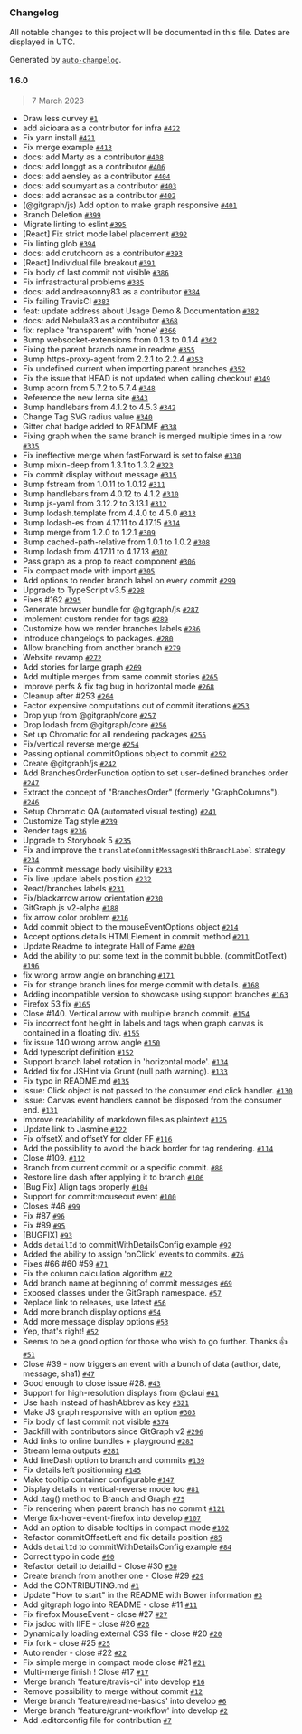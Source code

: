 ### Changelog

All notable changes to this project will be documented in this file. Dates are displayed in UTC.

Generated by [`auto-changelog`](https://github.com/CookPete/auto-changelog).

#### 1.6.0

> 7 March 2023

- Draw less curvey [`#1`](https://github.com/dolthub/gitgraph.js/pull/1)
- add aicioara as a contributor for infra [`#422`](https://github.com/dolthub/gitgraph.js/pull/422)
- Fix yarn install [`#421`](https://github.com/dolthub/gitgraph.js/pull/421)
- Fix merge example [`#413`](https://github.com/dolthub/gitgraph.js/pull/413)
- docs: add Marty as a contributor [`#408`](https://github.com/dolthub/gitgraph.js/pull/408)
- docs: add longgt as a contributor [`#406`](https://github.com/dolthub/gitgraph.js/pull/406)
- docs: add aensley as a contributor [`#404`](https://github.com/dolthub/gitgraph.js/pull/404)
- docs: add soumyart as a contributor [`#403`](https://github.com/dolthub/gitgraph.js/pull/403)
- docs: add acransac as a contributor [`#402`](https://github.com/dolthub/gitgraph.js/pull/402)
- (@gitgraph/js) Add option to make graph responsive [`#401`](https://github.com/dolthub/gitgraph.js/pull/401)
- Branch Deletion [`#399`](https://github.com/dolthub/gitgraph.js/pull/399)
- Migrate linting to eslint [`#395`](https://github.com/dolthub/gitgraph.js/pull/395)
- [React] Fix strict mode label placement [`#392`](https://github.com/dolthub/gitgraph.js/pull/392)
- Fix linting glob [`#394`](https://github.com/dolthub/gitgraph.js/pull/394)
- docs: add crutchcorn as a contributor [`#393`](https://github.com/dolthub/gitgraph.js/pull/393)
- [React] Individual file breakout [`#391`](https://github.com/dolthub/gitgraph.js/pull/391)
- Fix body of last commit not visible [`#386`](https://github.com/dolthub/gitgraph.js/pull/386)
- Fix infrastractural problems [`#385`](https://github.com/dolthub/gitgraph.js/pull/385)
- docs: add andreasonny83 as a contributor [`#384`](https://github.com/dolthub/gitgraph.js/pull/384)
- Fix failing TravisCI [`#383`](https://github.com/dolthub/gitgraph.js/pull/383)
- feat: update address about Usage Demo & Documentation [`#382`](https://github.com/dolthub/gitgraph.js/pull/382)
- docs: add Nebula83 as a contributor [`#368`](https://github.com/dolthub/gitgraph.js/pull/368)
- fix: replace 'transparent' with 'none' [`#366`](https://github.com/dolthub/gitgraph.js/pull/366)
- Bump websocket-extensions from 0.1.3 to 0.1.4 [`#362`](https://github.com/dolthub/gitgraph.js/pull/362)
- Fixing the parent branch name in readme [`#355`](https://github.com/dolthub/gitgraph.js/pull/355)
- Bump https-proxy-agent from 2.2.1 to 2.2.4 [`#353`](https://github.com/dolthub/gitgraph.js/pull/353)
- Fix undefined current when importing parent branches [`#352`](https://github.com/dolthub/gitgraph.js/pull/352)
- Fix the issue that HEAD is not updated when calling checkout [`#349`](https://github.com/dolthub/gitgraph.js/pull/349)
- Bump acorn from 5.7.2 to 5.7.4 [`#348`](https://github.com/dolthub/gitgraph.js/pull/348)
- Reference the new lerna site [`#343`](https://github.com/dolthub/gitgraph.js/pull/343)
- Bump handlebars from 4.1.2 to 4.5.3 [`#342`](https://github.com/dolthub/gitgraph.js/pull/342)
- Change Tag SVG radius value [`#340`](https://github.com/dolthub/gitgraph.js/pull/340)
- Gitter chat badge added to README [`#338`](https://github.com/dolthub/gitgraph.js/pull/338)
- Fixing graph when the same branch is merged multiple times in a row [`#335`](https://github.com/dolthub/gitgraph.js/pull/335)
- Fix ineffective merge when fastForward is set to false [`#330`](https://github.com/dolthub/gitgraph.js/pull/330)
- Bump mixin-deep from 1.3.1 to 1.3.2 [`#323`](https://github.com/dolthub/gitgraph.js/pull/323)
- Fix commit display without message [`#315`](https://github.com/dolthub/gitgraph.js/pull/315)
- Bump fstream from 1.0.11 to 1.0.12 [`#311`](https://github.com/dolthub/gitgraph.js/pull/311)
- Bump handlebars from 4.0.12 to 4.1.2 [`#310`](https://github.com/dolthub/gitgraph.js/pull/310)
- Bump js-yaml from 3.12.2 to 3.13.1 [`#312`](https://github.com/dolthub/gitgraph.js/pull/312)
- Bump lodash.template from 4.4.0 to 4.5.0 [`#313`](https://github.com/dolthub/gitgraph.js/pull/313)
- Bump lodash-es from 4.17.11 to 4.17.15 [`#314`](https://github.com/dolthub/gitgraph.js/pull/314)
- Bump merge from 1.2.0 to 1.2.1 [`#309`](https://github.com/dolthub/gitgraph.js/pull/309)
- Bump cached-path-relative from 1.0.1 to 1.0.2 [`#308`](https://github.com/dolthub/gitgraph.js/pull/308)
- Bump lodash from 4.17.11 to 4.17.13 [`#307`](https://github.com/dolthub/gitgraph.js/pull/307)
- Pass graph as a prop to react component [`#306`](https://github.com/dolthub/gitgraph.js/pull/306)
- Fix compact mode with import [`#305`](https://github.com/dolthub/gitgraph.js/pull/305)
- Add options to render branch label on every commit [`#299`](https://github.com/dolthub/gitgraph.js/pull/299)
- Upgrade to TypeScript v3.5 [`#298`](https://github.com/dolthub/gitgraph.js/pull/298)
- Fixes #162 [`#295`](https://github.com/dolthub/gitgraph.js/pull/295)
- Generate browser bundle for @gitgraph/js [`#287`](https://github.com/dolthub/gitgraph.js/pull/287)
- Implement custom render for tags [`#289`](https://github.com/dolthub/gitgraph.js/pull/289)
- Customize how we render branches labels [`#286`](https://github.com/dolthub/gitgraph.js/pull/286)
- Introduce changelogs to packages. [`#280`](https://github.com/dolthub/gitgraph.js/pull/280)
- Allow branching from another branch [`#279`](https://github.com/dolthub/gitgraph.js/pull/279)
- Website revamp [`#272`](https://github.com/dolthub/gitgraph.js/pull/272)
- Add stories for large graph [`#269`](https://github.com/dolthub/gitgraph.js/pull/269)
- Add multiple merges from same commit stories [`#265`](https://github.com/dolthub/gitgraph.js/pull/265)
- Improve perfs & fix tag bug in horizontal mode [`#268`](https://github.com/dolthub/gitgraph.js/pull/268)
- Cleanup after #253 [`#264`](https://github.com/dolthub/gitgraph.js/pull/264)
- Factor expensive computations out of commit iterations [`#253`](https://github.com/dolthub/gitgraph.js/pull/253)
- Drop yup from @gitgraph/core [`#257`](https://github.com/dolthub/gitgraph.js/pull/257)
- Drop lodash from @gitgraph/core [`#256`](https://github.com/dolthub/gitgraph.js/pull/256)
- Set up Chromatic for all rendering packages [`#255`](https://github.com/dolthub/gitgraph.js/pull/255)
- Fix/vertical reverse merge [`#254`](https://github.com/dolthub/gitgraph.js/pull/254)
- Passing optional commitOptions object to commit [`#252`](https://github.com/dolthub/gitgraph.js/pull/252)
- Create @gitgraph/js [`#242`](https://github.com/dolthub/gitgraph.js/pull/242)
- Add BranchesOrderFunction option to set user-defined branches order [`#247`](https://github.com/dolthub/gitgraph.js/pull/247)
- Extract the concept of "BranchesOrder" (formerly "GraphColumns"). [`#246`](https://github.com/dolthub/gitgraph.js/pull/246)
- Setup Chromatic QA (automated visual testing) [`#241`](https://github.com/dolthub/gitgraph.js/pull/241)
- Customize Tag style [`#239`](https://github.com/dolthub/gitgraph.js/pull/239)
- Render tags [`#236`](https://github.com/dolthub/gitgraph.js/pull/236)
- Upgrade to Storybook 5 [`#235`](https://github.com/dolthub/gitgraph.js/pull/235)
- Fix and improve the `translateCommitMessagesWithBranchLabel` strategy [`#234`](https://github.com/dolthub/gitgraph.js/pull/234)
- Fix commit message body visibility [`#233`](https://github.com/dolthub/gitgraph.js/pull/233)
- Fix live update labels position [`#232`](https://github.com/dolthub/gitgraph.js/pull/232)
- React/branches labels [`#231`](https://github.com/dolthub/gitgraph.js/pull/231)
- Fix/blackarrow arrow orientation [`#230`](https://github.com/dolthub/gitgraph.js/pull/230)
- GitGraph.js v2-alpha [`#188`](https://github.com/dolthub/gitgraph.js/pull/188)
- fix arrow color problem [`#216`](https://github.com/dolthub/gitgraph.js/pull/216)
- Add commit object to the mouseEventOptions object [`#214`](https://github.com/dolthub/gitgraph.js/pull/214)
- Accept options.details HTMLElement in commit method [`#211`](https://github.com/dolthub/gitgraph.js/pull/211)
- Update Readme to integrate Hall of Fame [`#209`](https://github.com/dolthub/gitgraph.js/pull/209)
- Add the ability to put some text in the commit bubble. (commitDotText) [`#196`](https://github.com/dolthub/gitgraph.js/pull/196)
- fix wrong arrow angle on branching [`#171`](https://github.com/dolthub/gitgraph.js/pull/171)
- Fix for strange branch lines for merge commit with details. [`#168`](https://github.com/dolthub/gitgraph.js/pull/168)
- Adding incompatible version to showcase using support branches [`#163`](https://github.com/dolthub/gitgraph.js/pull/163)
- Firefox 53 fix [`#165`](https://github.com/dolthub/gitgraph.js/pull/165)
- Close #140. Vertical arrow with multiple branch commit. [`#154`](https://github.com/dolthub/gitgraph.js/pull/154)
- Fix incorrect font height in labels and tags when graph canvas is contained in a floating div. [`#155`](https://github.com/dolthub/gitgraph.js/pull/155)
- fix issue 140 wrong arrow angle [`#150`](https://github.com/dolthub/gitgraph.js/pull/150)
- Add typescript definition [`#152`](https://github.com/dolthub/gitgraph.js/pull/152)
- Support branch label rotation in 'horizontal mode'. [`#134`](https://github.com/dolthub/gitgraph.js/pull/134)
- Added fix for JSHint via Grunt (null path warning). [`#133`](https://github.com/dolthub/gitgraph.js/pull/133)
- Fix typo in README.md [`#135`](https://github.com/dolthub/gitgraph.js/pull/135)
- Issue: Click object is not passed to the consumer end click handler. [`#130`](https://github.com/dolthub/gitgraph.js/pull/130)
- Issue: Canvas event handlers cannot be disposed from the consumer end. [`#131`](https://github.com/dolthub/gitgraph.js/pull/131)
- Improve readability of markdown files as plaintext [`#125`](https://github.com/dolthub/gitgraph.js/pull/125)
- Update link to Jasmine [`#122`](https://github.com/dolthub/gitgraph.js/pull/122)
- Fix offsetX and offsetY for older FF [`#116`](https://github.com/dolthub/gitgraph.js/pull/116)
- Add the possibility to avoid the black border for tag rendering. [`#114`](https://github.com/dolthub/gitgraph.js/pull/114)
- Close #109. [`#112`](https://github.com/dolthub/gitgraph.js/pull/112)
- Branch from current commit or a specific commit. [`#88`](https://github.com/dolthub/gitgraph.js/pull/88)
- Restore line dash after applying it to branch [`#106`](https://github.com/dolthub/gitgraph.js/pull/106)
- [Bug Fix] Align tags properly [`#104`](https://github.com/dolthub/gitgraph.js/pull/104)
- Support for commit:mouseout event [`#100`](https://github.com/dolthub/gitgraph.js/pull/100)
- Closes #46 [`#99`](https://github.com/dolthub/gitgraph.js/pull/99)
- Fix #87 [`#96`](https://github.com/dolthub/gitgraph.js/pull/96)
- Fix #89 [`#95`](https://github.com/dolthub/gitgraph.js/pull/95)
- [BUGFIX] [`#93`](https://github.com/dolthub/gitgraph.js/pull/93)
- Adds `detailId` to commitWithDetailsConfig example [`#92`](https://github.com/dolthub/gitgraph.js/pull/92)
- Added the ability to assign 'onClick' events to commits. [`#76`](https://github.com/dolthub/gitgraph.js/pull/76)
- Fixes #66 #60 #59 [`#71`](https://github.com/dolthub/gitgraph.js/pull/71)
- Fix the column calculation algorithm [`#72`](https://github.com/dolthub/gitgraph.js/pull/72)
- Add branch name at beginning of commit messages [`#69`](https://github.com/dolthub/gitgraph.js/pull/69)
- Exposed classes under the GitGraph namespace. [`#57`](https://github.com/dolthub/gitgraph.js/pull/57)
- Replace link to releases, use latest [`#56`](https://github.com/dolthub/gitgraph.js/pull/56)
- Add more branch display options [`#54`](https://github.com/dolthub/gitgraph.js/pull/54)
- Add more message display options [`#53`](https://github.com/dolthub/gitgraph.js/pull/53)
- Yep, that's right! [`#52`](https://github.com/dolthub/gitgraph.js/pull/52)
- Seems to be a good option for those who wish to go further. Thanks :+1: [`#51`](https://github.com/dolthub/gitgraph.js/pull/51)
- Close #39 - now triggers an event with a bunch of data (author, date, message, sha1) [`#47`](https://github.com/dolthub/gitgraph.js/pull/47)
- Good enough to close issue #28. [`#43`](https://github.com/dolthub/gitgraph.js/pull/43)
- Support for high-resolution displays from @claui [`#41`](https://github.com/dolthub/gitgraph.js/pull/41)
- Use hash instead of hashAbbrev as key [`#321`](https://github.com/dolthub/gitgraph.js/issues/321)
- Make JS graph responsive with an option [`#303`](https://github.com/dolthub/gitgraph.js/issues/303)
- Fix body of last commit not visible [`#374`](https://github.com/dolthub/gitgraph.js/issues/374)
- Backfill with contributors since GitGraph v2 [`#296`](https://github.com/dolthub/gitgraph.js/issues/296)
- Add links to online bundles + playground [`#283`](https://github.com/dolthub/gitgraph.js/issues/283)
- Stream lerna outputs [`#281`](https://github.com/dolthub/gitgraph.js/issues/281)
- Add lineDash option to branch and commits [`#139`](https://github.com/dolthub/gitgraph.js/issues/139)
- Fix details left positionning [`#145`](https://github.com/dolthub/gitgraph.js/issues/145)
- Make tooltip container configurable [`#147`](https://github.com/dolthub/gitgraph.js/issues/147)
- Display details in vertical-reverse mode too [`#81`](https://github.com/dolthub/gitgraph.js/issues/81)
- Add .tag() method to Branch and Graph [`#75`](https://github.com/dolthub/gitgraph.js/issues/75)
- Fix rendering when parent branch has no commit [`#121`](https://github.com/dolthub/gitgraph.js/issues/121)
- Merge fix-hover-event-firefox into develop [`#107`](https://github.com/dolthub/gitgraph.js/issues/107)
- Add an option to disable tooltips in compact mode [`#102`](https://github.com/dolthub/gitgraph.js/issues/102)
- Refactor commitOffsetLeft and fix details position [`#85`](https://github.com/dolthub/gitgraph.js/issues/85)
- Adds `detailId` to commitWithDetailsConfig example [`#84`](https://github.com/dolthub/gitgraph.js/issues/84)
- Correct typo in code [`#90`](https://github.com/dolthub/gitgraph.js/issues/90)
- Refactor detail to detailId - Close #30 [`#30`](https://github.com/dolthub/gitgraph.js/issues/30)
- Create branch from another one - Close #29 [`#29`](https://github.com/dolthub/gitgraph.js/issues/29)
- Add the CONTRIBUTING.md [`#1`](https://github.com/dolthub/gitgraph.js/issues/1)
- Update "How to start" in the README with Bower information [`#3`](https://github.com/dolthub/gitgraph.js/issues/3)
- Add gitgraph logo into README - close #11 [`#11`](https://github.com/dolthub/gitgraph.js/issues/11)
- Fix firefox MouseEvent - close #27 [`#27`](https://github.com/dolthub/gitgraph.js/issues/27)
- Fix jsdoc with IIFE - close #26 [`#26`](https://github.com/dolthub/gitgraph.js/issues/26)
- Dynamically loading external CSS file - close #20 [`#20`](https://github.com/dolthub/gitgraph.js/issues/20)
- Fix fork - close #25 [`#25`](https://github.com/dolthub/gitgraph.js/issues/25)
- Auto render - close #22 [`#22`](https://github.com/dolthub/gitgraph.js/issues/22)
- Fix simple merge in compact mode close #21 [`#21`](https://github.com/dolthub/gitgraph.js/issues/21)
- Multi-merge finish ! Close #17 [`#17`](https://github.com/dolthub/gitgraph.js/issues/17)
- Merge branch 'feature/travis-ci' into develop [`#16`](https://github.com/dolthub/gitgraph.js/issues/16)
- Remove possibility to merge without commit [`#12`](https://github.com/dolthub/gitgraph.js/issues/12)
- Merge branch 'feature/readme-basics' into develop [`#6`](https://github.com/dolthub/gitgraph.js/issues/6)
- Merge branch 'feature/grunt-workflow' into develop [`#2`](https://github.com/dolthub/gitgraph.js/issues/2)
- Add .editorconfig file for contribution [`#7`](https://github.com/dolthub/gitgraph.js/issues/7)
